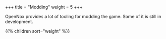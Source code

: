 +++
title = "Modding"
weight = 5
+++

OpenNox provides a lot of tooling for modding the game. Some of it is still in development.

{{% children sort="weight" %}}